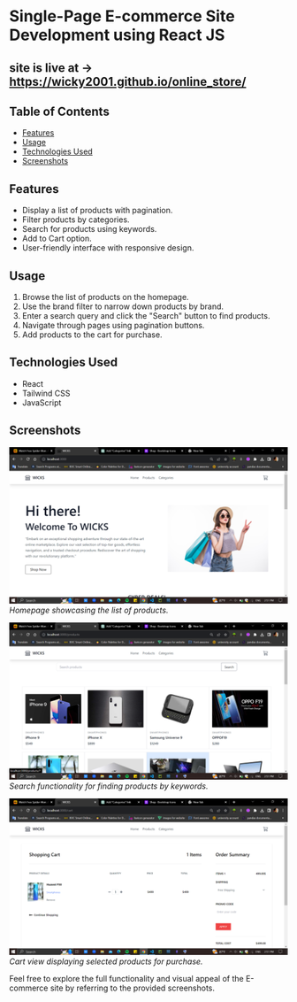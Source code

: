 # Single-Page E-commerce Site Development using React JS

## site is live at ->  https://wicky2001.github.io/online_store/

## Table of Contents

- [Features](#features)
- [Usage](#usage)
- [Technologies Used](#technologies-used)
- [Screenshots](#screenshots)

## Features

- Display a list of products with pagination.
- Filter products by categories.
- Search for products using keywords.
- Add to Cart option.
- User-friendly interface with responsive design.

## Usage

1. Browse the list of products on the homepage.
2. Use the brand filter to narrow down products by brand.
3. Enter a search query and click the "Search" button to find products.
4. Navigate through pages using pagination buttons.
5. Add products to the cart for purchase.

## Technologies Used

- React
- Tailwind CSS
- JavaScript

## Screenshots

![Homepage](./overview/1.png)
_Homepage showcasing the list of products._

![Search Functionality](./overview/5.png)
_Search functionality for finding products by keywords._

![Cart](./overview/4.png)
_Cart view displaying selected products for purchase._

Feel free to explore the full functionality and visual appeal of the E-commerce site by referring to the provided screenshots.
